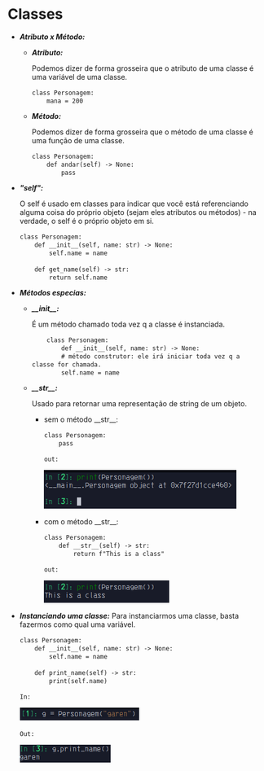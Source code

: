 # Classes

- ***Atributo x Método:***
    - ***Atributo:***

        Podemos dizer de forma grosseira que o atributo de uma classe é uma variável de uma classe.
        ```python3
        class Personagem:
            mana = 200
        ```
    - ***Método:***

        Podemos dizer de forma grosseira que o método de uma classe é uma função de uma classe.
        ```python3
        class Personagem:
            def andar(self) -> None:
                pass
        ```

- ***"self":***

    O self é usado em classes para indicar que você está referenciando alguma coisa do próprio objeto (sejam eles atributos ou métodos) - na verdade, o self é o próprio objeto em si.
    ```python3
    class Personagem:
        def __init__(self, name: str) -> None:
            self.name = name

        def get_name(self) -> str:
            return self.name
    ```

- ***Métodos especias:***

    - ***\_\_init__:***
 
        É um método chamado toda vez q a classe é instanciada.

        ```python3
            class Personagem:
                def __init__(self, name: str) -> None:
                # método construtor: ele irá iniciar toda vez q a classe for chamada.
                self.name = name

         ```


    - ***\_\_str__:***
 
        Usado para retornar uma representação de string de um objeto.
         - sem o método \_\_str__:
         
              ```python3
              class Personagem:
                  pass
              ```
            `
            out:
            `
      
            ![not_str_method](/pictures/classes/not_str_method.png)
        - com o método \_\_str__:
            ```python3
            class Personagem:
                def __str__(self) -> str:
                    return f"This is a class"
            ```
            `
            out:
            `
            
            ![str_method](/pictures/classes/str_method.png)

- ***Instanciando uma classe:***
    Para instanciarmos uma classe, basta fazermos como qual uma variável.
    ```python3
    class Personagem:
        def __init__(self, name: str) -> None:
            self.name = name

        def print_name(self) -> str:
            print(self.name)

    ```
    `
    In:
    `
    
    ![instance_in](/pictures/classes/instance_in.png)
    
    `
    Out:
    `
    
    ![instance_out](/pictures/classes/instance_out.png)
